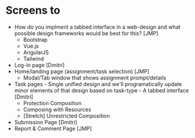 # Screens to 
- How do you implment a tabbed interface in a web-design and what possible design frameworks would be best for this? [JMP]
    - Bootstrap
    - Vue.js
    - AngularJS
    - Tailwind
- Log-in page [Dmitri]
- Home/landing page (assignment/task selection) [JMP]
    - Modal/Tab window that shows assignment prompt/details
- Task pages - Single unified design and we'll programatically update minor elements of that design based on task-type - A tabbed interface [Dmitri]
    - Protection Composition
    - Composing with Resources
    - [Stretch] Unrestricted Composition
- Submission Page [Dmitri]
- Report & Comment Page [JMP]
